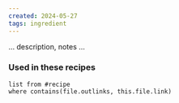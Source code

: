 ```yaml
---
created: 2024-05-27
tags: ingredient
---
```



… description, notes …

### Used in these recipes

```dataview
list from #recipe
where contains(file.outlinks, this.file.link)
```